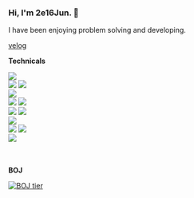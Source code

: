 
### Hi, I'm 2e16Jun. 👋
I have been enjoying problem solving and developing.

[velog](https://velog.io/@carder)

**Technicals**

<div> 
  <img src="https://img.shields.io/badge/python-3776AB?style=for-the-badge&logo=python&logoColor=white">   
  <br>
  <img src="https://img.shields.io/badge/django-092E20?style=for-the-badge&logo=django&logoColor=white">
  <img src="https://img.shields.io/badge/fastapi-009688?style=for-the-badge&logo=fastapi&logoColor=white">
  <br>
  <img src="https://img.shields.io/badge/mysql-4479A1?style=for-the-badge&logo=mysql&logoColor=white">
  <br>
  <img src="https://img.shields.io/badge/kubernetes-326CE5?style=for-the-badge&logo=kubernetes&logoColor=white">
  <img src="https://img.shields.io/badge/docker-326CE5?style=for-the-badge&logo=docker&logoColor=white">
  <br>
  <img src="https://img.shields.io/badge/jenkins-D24939?style=for-the-badge&logo=jenkins&logoColor=white">
  <img src="https://img.shields.io/badge/argo-EF7B4D?style=for-the-badge&logo=argo&logoColor=white">
  <br>
  <img src="https://img.shields.io/badge/linux-FCC624?style=for-the-badge&logo=linux&logoColor=black"> 
  <br>
  <img src="https://img.shields.io/badge/aws-232F3E?style=for-the-badge&logo=amazonaws&logoColor=white">   
  <img src="https://img.shields.io/badge/azure-0078D4?style=for-the-badge&logo=microsoftazure&logoColor=white">
  <br>
  <img src="https://img.shields.io/badge/terraform-7B42BC?style=for-the-badge&logo=terraform&logoColor=white">
  <br>
</div>

<br/>
<br/>

**BOJ**

[![BOJ tier](http://mazassumnida.wtf/api/mini/generate_badge?boj=null3437)](https://www.acmicpc.net/user/null3437)
